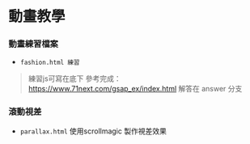# 動畫教學


### 動畫練習檔案

- `fashion.html 練習`

>練習js可寫在底下 
>參考完成： https://www.71next.com/gsap_ex/index.html
>解答在 answer 分支



### 滾動視差

- `parallax.html`
使用scrollmagic 製作視差效果

